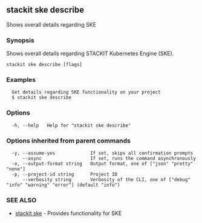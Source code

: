 ## stackit ske describe

Shows overall details regarding SKE

### Synopsis

Shows overall details regarding STACKIT Kubernetes Engine (SKE).

```
stackit ske describe [flags]
```

### Examples

```
  Get details regarding SKE functionality on your project
  $ stackit ske describe
```

### Options

```
  -h, --help   Help for "stackit ske describe"
```

### Options inherited from parent commands

```
  -y, --assume-yes             If set, skips all confirmation prompts
      --async                  If set, runs the command asynchronously
  -o, --output-format string   Output format, one of ["json" "pretty" "none"]
  -p, --project-id string      Project ID
      --verbosity string       Verbosity of the CLI, one of ["debug" "info" "warning" "error"] (default "info")
```

### SEE ALSO

* [stackit ske](./stackit_ske.md)	 - Provides functionality for SKE

